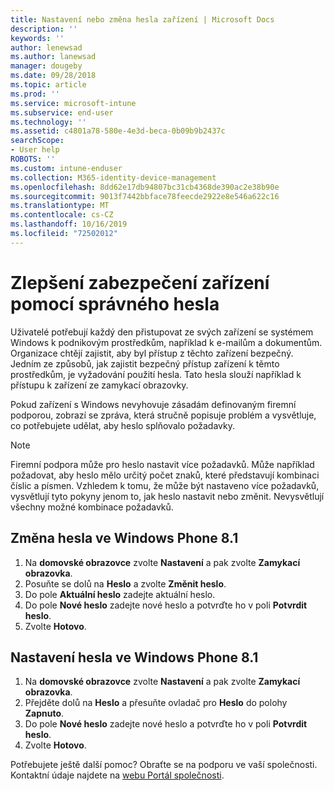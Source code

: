 ```yaml
---
title: Nastavení nebo změna hesla zařízení | Microsoft Docs
description: ''
keywords: ''
author: lenewsad
ms.author: lanewsad
manager: dougeby
ms.date: 09/28/2018
ms.topic: article
ms.prod: ''
ms.service: microsoft-intune
ms.subservice: end-user
ms.technology: ''
ms.assetid: c4801a78-580e-4e3d-beca-0b09b9b2437c
searchScope:
- User help
ROBOTS: ''
ms.custom: intune-enduser
ms.collection: M365-identity-device-management
ms.openlocfilehash: 8dd62e17db94807bc31cb4368de390ac2e38b90e
ms.sourcegitcommit: 9013f7442bbface78feecde2922e8e546a622c16
ms.translationtype: MT
ms.contentlocale: cs-CZ
ms.lasthandoff: 10/16/2019
ms.locfileid: "72502012"
---
```

# <a name="make-your-device-safer-with-the-right-password"></a>Zlepšení zabezpečení zařízení pomocí správného hesla

Uživatelé potřebují každý den přistupovat ze svých zařízení se systémem Windows k podnikovým prostředkům, například k e-mailům a dokumentům. Organizace chtějí zajistit, aby byl přístup z těchto zařízení bezpečný. Jedním ze způsobů, jak zajistit bezpečný přístup zařízení k těmto prostředkům, je vyžadování použití hesla. Tato hesla slouží například k přístupu k zařízení ze zamykací obrazovky.

Pokud zařízení s Windows nevyhovuje zásadám definovaným firemní podporou, zobrazí se zpráva, která stručně popisuje problém a vysvětluje, co potřebujete udělat, aby heslo splňovalo požadavky.

> [!Note]
> Firemní podpora může pro heslo nastavit více požadavků. Může například požadovat, aby heslo mělo určitý počet znaků, které představují kombinaci číslic a písmen. Vzhledem k tomu, že může být nastaveno více požadavků, vysvětlují tyto pokyny jenom to, jak heslo nastavit nebo změnit. Nevysvětlují všechny možné kombinace požadavků.

## <a name="to-change-your-password-on-windows-phone-81"></a>Změna hesla ve Windows Phone 8.1

1. Na **domovské obrazovce** zvolte **Nastavení** a pak zvolte **Zamykací obrazovka**.
2. Posuňte se dolů na **Heslo** a zvolte **Změnit heslo**.
3. Do pole **Aktuální heslo** zadejte aktuální heslo.
4. Do pole **Nové heslo** zadejte nové heslo a potvrďte ho v poli **Potvrdit heslo**.
4. Zvolte **Hotovo**.

## <a name="to-set-your-password-on-windows-phone-81"></a>Nastavení hesla ve Windows Phone 8.1

1. Na **domovské obrazovce** zvolte **Nastavení** a pak zvolte **Zamykací obrazovka**.
2. Přejděte dolů na **Heslo** a přesuňte ovladač pro **Heslo** do polohy **Zapnuto**.
3. Do pole **Nové heslo** zadejte nové heslo a potvrďte ho v poli **Potvrdit heslo**.
4. Zvolte **Hotovo**.

Potřebujete ještě další pomoc? Obraťte se na podporu ve vaší společnosti. Kontaktní údaje najdete na [webu Portál společnosti](https://go.microsoft.com/fwlink/?linkid=2010980).
